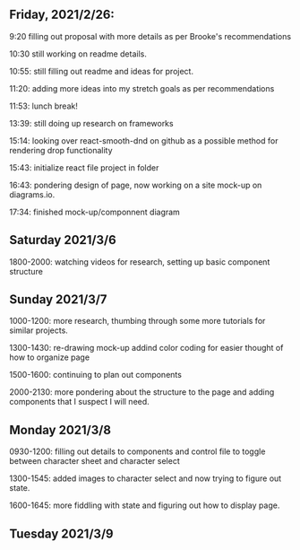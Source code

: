 ## Friday, 2021/2/26:

9:20 filling out proposal with more details as per Brooke's recommendations

10:30 still working on readme details. 

10:55: still filling out readme and ideas for project. 

11:20: adding more ideas into my stretch goals as per recommendations

11:53: lunch break!

13:39: still doing up research on frameworks

15:14: looking over react-smooth-dnd on github as a possible method for rendering drop functionality

15:43: initialize react file project in folder

16:43: pondering design of page, now working on a site mock-up on diagrams.io.

17:34: finished mock-up/componnent diagram

## Saturday 2021/3/6

1800-2000: watching videos for research, setting up basic component structure

## Sunday 2021/3/7

1000-1200: more research, thumbing through some more tutorials for similar projects.  

1300-1430: re-drawing mock-up addind color coding for easier thought of how to organize page

1500-1600: continuing to plan out components

2000-2130: more pondering about the structure to the page and adding components that I suspect I will need. 

## Monday 2021/3/8

0930-1200: filling out details to components and control file to toggle between character sheet and character select

1300-1545: added images to character select and now trying to figure out state.  

1600-1645: more fiddling with state and figuring out how to display page.  

## Tuesday 2021/3/9



